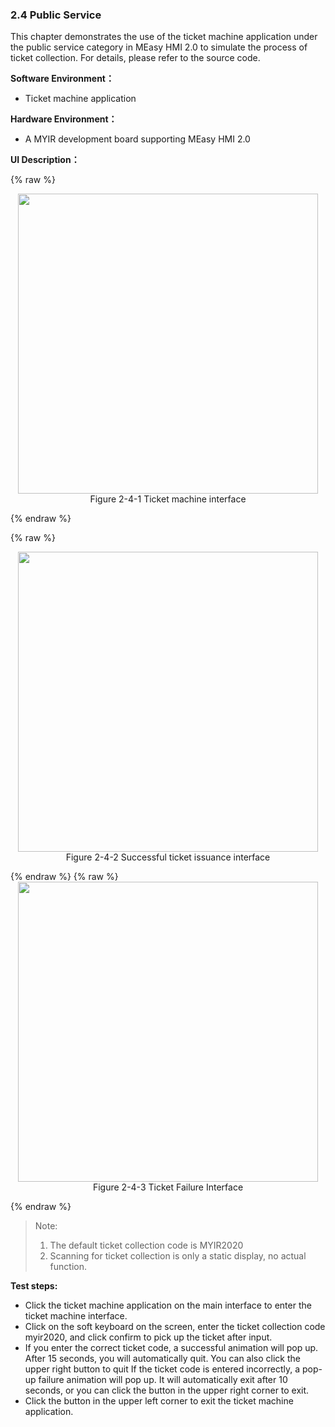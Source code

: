 ### 2.4 Public Service

This chapter demonstrates the use of the ticket machine application under the public service category in MEasy HMI 2.0 to simulate the process of ticket collection. For details, please refer to the source code.

**Software Environment：**

* Ticket machine application

**Hardware Environment：**

* A MYIR development board supporting MEasy HMI 2.0


**UI Description：**

{% raw %}
<div  align="center" >
<img src="/imagech/2-4-1.png",alt="cover", width=480 >
</div>
<div align="center" > Figure 2-4-1 Ticket machine interface </div>
<p></p>
{% endraw %}  

{% raw %}
<div  align="center" >
<img src="/imagech/2-4-2.png",alt="cover", width=480 >
</div>
<div align="center" > Figure 2-4-2 Successful ticket issuance interface </div>
<p></p>
{% endraw %} 
{% raw %}
<div  align="center" >
<img src="/imagech/2-4-3.png",alt="cover", width=480 >
</div>
<div align="center" > Figure 2-4-3 Ticket Failure Interface </div>
<p></p>
{% endraw %}   

> Note:
> 1. The default ticket collection code is MYIR2020
> 2. Scanning for ticket collection is only a static display, no actual function.

**Test steps:**

* Click the ticket machine application on the main interface to enter the ticket machine interface.
* Click on the soft keyboard on the screen, enter the ticket collection code myir2020, and click confirm to pick up the ticket after input.
* If you enter the correct ticket code, a successful animation will pop up. After 15 seconds, you will automatically quit. You can also click the upper right button to quit If the ticket code is entered incorrectly, a pop-up failure animation will pop up. It will automatically exit after 10 seconds, or you can click the button in the upper right corner to exit.
* Click the button in the upper left corner to exit the ticket machine application.



